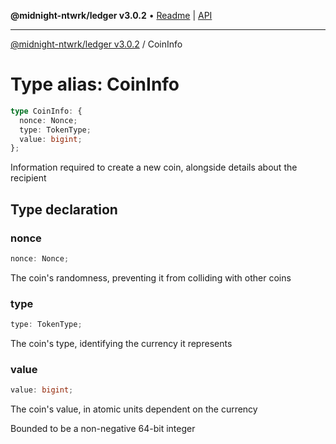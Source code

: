 **@midnight-ntwrk/ledger v3.0.2** • [Readme](../README.md) \| [API](../globals.md)

***

[@midnight-ntwrk/ledger v3.0.2](../README.md) / CoinInfo

# Type alias: CoinInfo

```ts
type CoinInfo: {
  nonce: Nonce;
  type: TokenType;
  value: bigint;
};
```

Information required to create a new coin, alongside details about the
recipient

## Type declaration

### nonce

```ts
nonce: Nonce;
```

The coin's randomness, preventing it from colliding with other coins

### type

```ts
type: TokenType;
```

The coin's type, identifying the currency it represents

### value

```ts
value: bigint;
```

The coin's value, in atomic units dependent on the currency

Bounded to be a non-negative 64-bit integer
